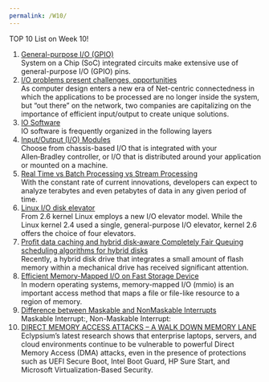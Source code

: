 ```yaml
---
permalink: /W10/
---
```


TOP 10 List on Week 10!

1. [General-purpose I/O (GPIO)](https://docs.microsoft.com/en-us/windows-hardware/drivers/bringup/general-purpose-i-o--gpio-)<br>
System on a Chip (SoC) integrated circuits make extensive use of general-purpose I/O (GPIO) pins.<br>
2. [I/O problems present challenges, opportunities](https://www.eetimes.com/i-o-problems-present-challenges-opportunities/#)<br>
As computer design enters a new era of Net-centric connectedness in which the applications to be processed are no longer inside the system, but “out there” on the network, two companies are capitalizing on the importance of efficient input/output to create unique solutions.<br>
3. [IO Software](https://zitoc.com/io-software/)<br>
IO software is frequently organized in the following layers<br>
4. [Input/Output (I/O) Modules](https://www.rockwellautomation.com/tr-tr/products/hardware/allen-bradley/i-o.html)<br>
Choose from chassis-based I/O that is integrated with your Allen‑Bradley controller, or I/O that is distributed around your application or mounted on a machine. <br>
5. [Real Time vs Batch Processing vs Stream Processing](https://www.bmc.com/blogs/batch-processing-stream-processing-real-time/)<br>
With the constant rate of current innovations, developers can expect to analyze terabytes and even petabytes of data in any given period of time. <br>
6. [Linux I/O disk elevator](https://www.gnutoolbox.com/linux-io-elevator/)<br>
From 2.6 kernel Linux employs a new I/O elevator model. While the Linux kernel 2.4 used a single, general-purpose I/O elevator, kernel 2.6 offers the choice of four elevators.<br>
7. [Profit data caching and hybrid disk‐aware Completely Fair Queuing scheduling algorithms for hybrid disks](https://onlinelibrary.wiley.com/doi/abs/10.1002/spe.2279)<br>
Recently, a hybrid disk drive that integrates a small amount of flash memory within a mechanical drive has received significant attention.<br>
8. [Efficient Memory-Mapped I/O on Fast Storage Device](https://www.researchgate.net/publication/303426907_Efficient_Memory-Mapped_IO_on_Fast_Storage_Device)<br>
In modern operating systems, memory-mapped I/O (mmio) is an important access method that maps a file or file-like resource to a region of memory.<br>
9. [Difference between Maskable and NonMaskable Interrupts](http://embeddedguruji.blogspot.com/2013/04/difference-between-maskable-and.html)<br>
Maskable Interrupt:, Non-Maskable Interrupt:<br>
10. [DIRECT MEMORY ACCESS ATTACKS – A WALK DOWN MEMORY LANE](https://eclypsium.com/2020/01/30/direct-memory-access-attacks/)<br>
Eclypsium’s latest research shows that enterprise laptops, servers, and cloud environments continue to be vulnerable to powerful Direct Memory Access (DMA) attacks, even in the presence of protections such as UEFI Secure Boot, Intel Boot Guard, HP Sure Start, and Microsoft Virtualization-Based Security.<br>

